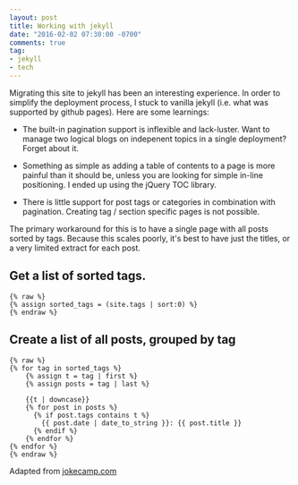 ```yaml
---
layout: post
title: Working with jekyll
date: "2016-02-02 07:30:00 -0700"
comments: true
tag: 
- jekyll
- tech
---
```


Migrating this site to jekyll has been an interesting experience.
In order to simplify the deployment process, I stuck to vanilla jekyll 
(i.e. what was supported by github pages). Here are some learnings:

<!--more-->

+ The built-in pagination support is inflexible and lack-luster. Want to manage two 
logical blogs on indepenent topics in a single deployment? Forget about it.

+ Something as simple as adding a table of contents to a page is more painful than it 
should be, unless you are looking for simple in-line positioning. I ended up using 
the jQuery TOC library.

+ There is little support for post tags or categories in combination with
pagination. Creating tag / section specific pages is not possible.

The primary workaround for this is to have a single page with all posts sorted by tags.
Because this scales poorly, it's best to have just the titles, or a very limited extract
for each post.

## Get a list of sorted tags.

~~~ liquid 
{% raw %}
{% assign sorted_tags = (site.tags | sort:0) %} 
{% endraw %} 
~~~

## Create a list of all posts, grouped by tag

~~~ liquid
{% raw %}
{% for tag in sorted_tags %}
	{% assign t = tag | first %}
	{% assign posts = tag | last %}

	{{t | downcase}}
	{% for post in posts %}
	  {% if post.tags contains t %}
	  	{{ post.date | date_to_string }}: {{ post.title }}
	  {% endif %}
	{% endfor %}
{% endfor %}
{% endraw %}
~~~

Adapted from [jokecamp.com](http://www.jokecamp.com/blog/listing-jekyll-posts-by-tag/)


